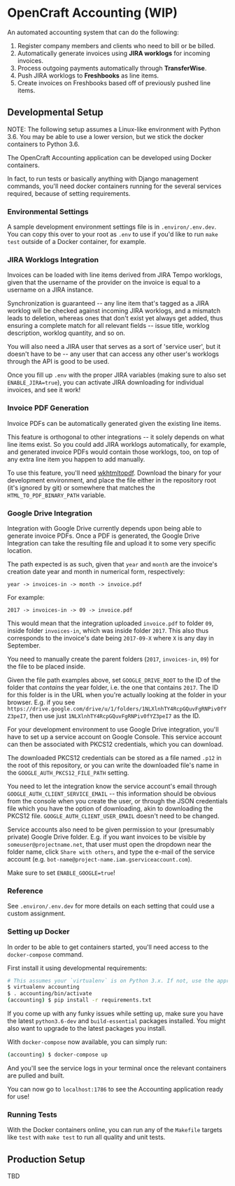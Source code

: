 # OpenCraft Accounting (WIP)

An automated accounting system that can do the following:

1. Register company members and clients who need to bill or be billed.
1. Automatically generate invoices using **JIRA worklogs** for incoming invoices.
1. Process outgoing payments automatically through **TransferWise**.
1. Push JIRA worklogs to **Freshbooks** as line items.
1. Create invoices on Freshbooks based off of previously pushed line items.

## Developmental Setup

NOTE: The following setup assumes a Linux-like environment with Python 3.6. You may be able to use a lower version, but we stick the docker containers to Python 3.6.

The OpenCraft Accounting application can be developed using Docker containers.

In fact, to run tests or basically anything with Django management commands, you'll need docker containers running for the several services required, because of setting requirements.

### Environmental Settings

A sample development environment settings file is in `.environ/.env.dev`. You can copy this over to your root as `.env` to use if you'd like to run `make test` outside of a Docker container, for example.

### JIRA Worklogs Integration

Invoices can be loaded with line items derived from JIRA Tempo worklogs, given that the username of the provider on the invoice is equal to a username on a JIRA instance.

Synchronization is guaranteed -- any line item that's tagged as a JIRA worklog will be checked against incoming JIRA worklogs, and a mismatch leads to deletion, whereas ones that don't exist yet always get added, thus ensuring a complete match for all relevant fields -- issue title, worklog description, worklog quantity, and so on.

You will also need a JIRA user that serves as a sort of 'service user', but it doesn't have to be -- any user that can access any other user's worklogs through the API is good to be used.

Once you fill up `.env` with the proper JIRA variables (making sure to also set `ENABLE_JIRA=true`), you can activate JIRA downloading for individual invoices, and see it work!

### Invoice PDF Generation

Invoice PDFs can be automatically generated given the existing line items.

This feature is orthogonal to other integrations -- it solely depends on what line items exist. So you could add JIRA worklogs automatically, for example, and generated invoice PDFs would contain those worklogs, too, on top of any extra line item you happen to add manually.

To use this feature, you'll need [wkhtmltopdf](https://wkhtmltopdf.org/downloads.html). Download the binary for your development environment, and place the file either in the repository root (it's ignored by git) or somewhere that matches the `HTML_TO_PDF_BINARY_PATH` variable.

### Google Drive Integration

Integration with Google Drive currently depends upon being able to generate invoice PDFs. Once a PDF is generated, the Google Drive Integration can take the resulting file and upload it to some very specific location.

The path expected is as such, given that `year` and `month` are the invoice's creation date year and month in numerical form, respectively:

```text
year -> invoices-in -> month -> invoice.pdf
```

For example:

```text
2017 -> invoices-in -> 09 -> invoice.pdf
```

This would mean that the integration uploaded `invoice.pdf` to folder `09`, inside folder `invoices-in`, which was inside folder `2017`. This also thus corresponds to the invoice's date being `2017-09-X` where `X` is any day in September.

You need to manually create the parent folders (`2017`, `invoices-in`, `09`) for the file to be placed inside.

Given the file path examples above, set `GOOGLE_DRIVE_ROOT` to the ID of the folder that *contains* the year folder, i.e. the one that contains `2017`. The ID for this folder is in the URL when you're actually looking at the folder in your browser. E.g. if you see `https://drive.google.com/drive/u/1/folders/1NLXlnhTY4RcpGQuvFgRNPiv0fYZ3peI7`, then use just `1NLXlnhTY4RcpGQuvFgRNPiv0fYZ3peI7` as the ID.

For your development environment to use Google Drive integration, you'll have to set up a service account on Google Console. This service account can then be associated with PKCS12 credentials, which you can download.

The downloaded PKCS12 credentials can be stored as a file named `.p12` in the root of this repository, or you can write the downloaded file's name in the `GOOGLE_AUTH_PKCS12_FILE_PATH` setting.

You need to let the integration know the service account's email through `GOOGLE_AUTH_CLIENT_SERVICE_EMAIL` -- this information should be obvious from the console when you create the user, or through the JSON credentials file which you have the option of downloading, akin to downloading the PKCS12 file.
`GOOGLE_AUTH_CLIENT_USER_EMAIL` doesn't need to be changed.

Service accounts also need to be given permission to your (presumably private) Google Drive folder.
E.g. if you want invoices to be visible by `someuser@projectname.net`, that user must open the dropdown near the folder name, click `Share with others`, and type the e-mail of the service account (e.g. `bot-name@project-name.iam.gserviceaccount.com`).

Make sure to set `ENABLE_GOOGLE=true`!

### Reference

See `.environ/.env.dev` for more details on each setting that could use a custom assignment.

### Setting up Docker

In order to be able to get containers started, you'll need access to the `docker-compose` command.

First install it using developmental requirements:

```bash
# This assumes your `virtualenv` is on Python 3.x. If not, use the appropriate one.
$ virtualenv accounting
$ . accounting/bin/activate
(accounting) $ pip install -r requirements.txt
```

If you come up with any funky issues while setting up, make sure you have the latest `python3.6-dev` and `build-essential` packages installed. You might also want to upgrade to the latest packages you install.

With `docker-compose` now available, you can simply run:

```bash
(accounting) $ docker-compose up
```

And you'll see the service logs in your terminal once the relevant containers are pulled and built.

You can now go to `localhost:1786` to see the Accounting application ready for use!

### Running Tests

With the Docker containers online, you can run any of the `Makefile` targets like `test` with `make test` to run all quality and unit tests.

## Production Setup

TBD

